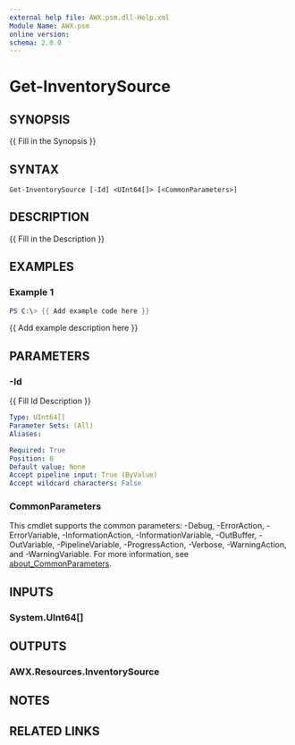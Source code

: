 ```yaml
---
external help file: AWX.psm.dll-Help.xml
Module Name: AWX.psm
online version:
schema: 2.0.0
---
```


# Get-InventorySource

## SYNOPSIS
{{ Fill in the Synopsis }}

## SYNTAX

```
Get-InventorySource [-Id] <UInt64[]> [<CommonParameters>]
```

## DESCRIPTION
{{ Fill in the Description }}

## EXAMPLES

### Example 1
```powershell
PS C:\> {{ Add example code here }}
```

{{ Add example description here }}

## PARAMETERS

### -Id
{{ Fill Id Description }}

```yaml
Type: UInt64[]
Parameter Sets: (All)
Aliases:

Required: True
Position: 0
Default value: None
Accept pipeline input: True (ByValue)
Accept wildcard characters: False
```

### CommonParameters
This cmdlet supports the common parameters: -Debug, -ErrorAction, -ErrorVariable, -InformationAction, -InformationVariable, -OutBuffer, -OutVariable, -PipelineVariable, -ProgressAction, -Verbose, -WarningAction, and -WarningVariable. For more information, see [about_CommonParameters](http://go.microsoft.com/fwlink/?LinkID=113216).

## INPUTS

### System.UInt64[]
## OUTPUTS

### AWX.Resources.InventorySource
## NOTES

## RELATED LINKS
